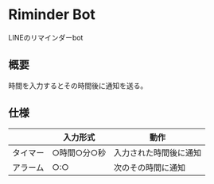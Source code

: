 # Riminder Bot
LINEのリマインダーbot
## 概要
時間を入力するとその時間後に通知を送る。
## 仕様
|    | 入力形式 | 動作 |
| -- | ------- | --- |
| タイマー | ○時間○分○秒 | 入力された時間後に通知 |
| アラーム | ○:○ | 次のその時間に通知 |